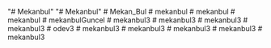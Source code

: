 "# Mekanbul" 
"# Mekanbul" 
#   M e k a n _ B u l  
 #   m e k a n b u l  
 #   m e k a n b u l  
 #   m e k a n b u l  
 #   m e k a n b u l G u n c e l  
 #   m e k a n b u l 3  
 #   m e k a n b u l 3  
 #   m e k a n b u l 3  
 #   m e k a n b u l 3  
 #   o d e v 3  
 #   m e k a n b u l 3  
 #   m e k a n b u l 3  
 #   m e k a n b u l 3  
 #   m e k a n b u l 3  
 #   m e k a n b u l 3  
 